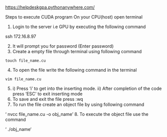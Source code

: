 https://helpdeskgpa.pythonanywhere.com/


Steps to execute CUDA program
On your CPU(host) open terminal
1. Login to the server i.e GPU by executing the following command

ssh 172.16.8.97

2. It will prompt you for password (Enter password)
3. Create a empty file through terminal using following command

`touch file_name.cu`

4. To open the file write the following command in the terminal

`vim file_name.cu`

5. i) Press ‘i’ to get into the inserting mode.
ii) After completion of the code press ‘ESC’ to exit inserting mode
6. To save and exit the file press :wq
7. To run the file create an object file by using following command

‘ nvcc file_name.cu -o obj_name’
8. To execute the object file use the command

‘ ./obj_name‘
